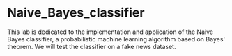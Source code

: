 # Naive_Bayes_classifier

This lab is dedicated to the implementation and application of the Naive Bayes classifier, a probabilistic machine learning algorithm based on Bayes' theorem. We will test the classifier on a fake news dataset.
